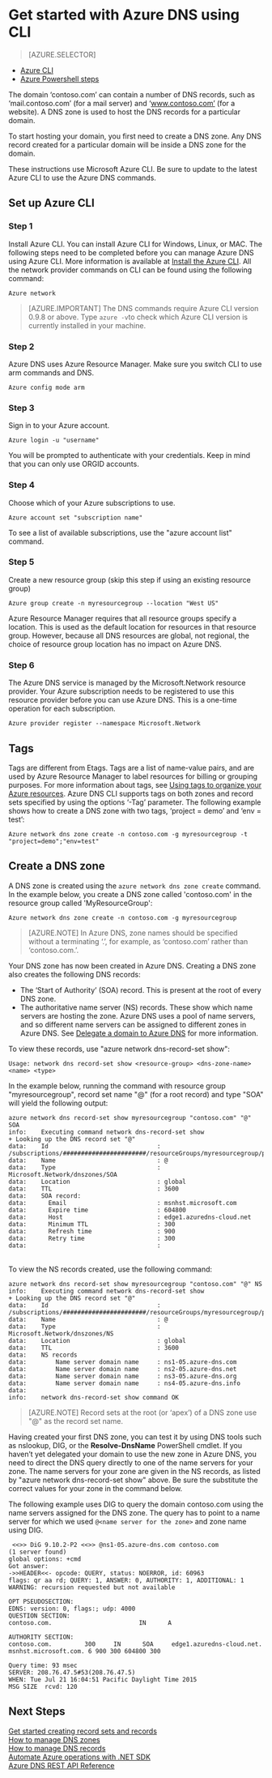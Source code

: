 <properties
   pageTitle="Get started with Azure DNS using CLI| Microsoft Azure"
   description="Learn how to create DNS zones for Azure DNS step-by-step to start hosting your DNS domain using CLI"
   services="dns"
   documentationCenter="na"
   authors="joaoma"
   manager="adinah"
   editor=""/>

<tags
   ms.service="dns"
   ms.devlang="na"
   ms.topic="hero-article"
   ms.tgt_pltfrm="na"
   ms.workload="infrastructure-services"
   ms.date="09/22/2015"
   ms.author="joaoma"/>

# Get started with Azure DNS using CLI



> [AZURE.SELECTOR]
- [Azure CLI](dns-getstarted-create-dnszone-cli.md)
- [Azure Powershell steps](dns-getstarted-create-dnszone.md)


The domain ‘contoso.com’ can contain a number of DNS records, such as ‘mail.contoso.com’ (for a mail server) and ‘www.contoso.com’ (for a website). A DNS zone is used to host the DNS records for a particular domain.

To start hosting your domain, you first need to create a DNS zone. Any DNS record created for a particular domain will be inside a DNS zone for the domain.

These instructions use Microsoft Azure CLI. Be sure to update to the latest Azure CLI to use the Azure DNS commands.

## Set up Azure CLI

### Step 1

Install Azure CLI. You can install Azure CLI for Windows, Linux, or MAC. The following steps need to be completed before you can manage Azure DNS using Azure CLI. More information is available at [Install the Azure CLI](../xplat-cli-install.md). All the network provider commands on CLI can be found using the following command:

	Azure network


>[AZURE.IMPORTANT] The DNS commands require Azure CLI version 0.9.8 or above. Type `azure -v`to check which Azure CLI version is currently installed in your machine.
 
### Step 2

Azure DNS uses Azure Resource Manager. Make sure you switch CLI to use arm commands and DNS.

	Azure config mode arm

### Step 3

Sign in to your Azure account.

    Azure login -u "username"

You will be prompted to authenticate with your credentials. Keep in mind that you can only use ORGID accounts.

### Step 4
Choose which of your Azure subscriptions to use.

    Azure account set "subscription name"

To see a list of available subscriptions, use the "azure account list" command.

### Step 5

Create a new resource group (skip this step if using an existing resource group)

    Azure group create -n myresourcegroup --location "West US"

Azure Resource Manager requires that all resource groups specify a location. This is used as the default location for resources in that resource group. However, because all DNS resources are global, not regional, the choice of resource group location has no impact on Azure DNS.

### Step 6

The Azure DNS service is managed by the Microsoft.Network resource provider. Your Azure subscription needs to be registered to use this resource provider before you can use Azure DNS. This is a one-time operation for each subscription.

	Azure provider register --namespace Microsoft.Network

## Tags

Tags are different from Etags. Tags are a list of name-value pairs, and are used by Azure Resource Manager to label resources for billing or grouping purposes. For more information about tags, see [Using tags to organize your Azure resources](resource-group-using-tags.md). Azure DNS CLI supports tags on both zones and record sets specified by using the options ‘-Tag’ parameter. The following example shows how to create a DNS zone with two tags, ‘project = demo’ and ‘env = test’:

	Azure network dns zone create -n contoso.com -g myresourcegroup -t "project=demo";"env=test"

## Create a DNS zone

A DNS zone is created using the `azure network dns zone create` command. In the example below, you create a DNS zone called 'contoso.com' in the resource group called 'MyResourceGroup':

    Azure network dns zone create -n contoso.com -g myresourcegroup


>[AZURE.NOTE] In Azure DNS, zone names should be specified without a terminating ‘.’, for example, as ‘contoso.com’ rather than ‘contoso.com.’.


Your DNS zone has now been created in Azure DNS. Creating a DNS zone also creates the following DNS records:

- The ‘Start of Authority’ (SOA) record. This is present at the root of every DNS zone.
- The authoritative name server (NS) records. These show which name servers are hosting the zone. Azure DNS uses a pool of name servers, and so different name servers can be assigned to different zones in Azure DNS. See [Delegate a domain to Azure DNS](dns-domain-delegation.md) for more information.

To view these records, use "azure network dns-record-set show":

	Usage: network dns record-set show <resource-group> <dns-zone-name> <name> <type>


In the example below, running the command with resource group "myresourcegroup", record set name "@" (for a root record) and type "SOA" will yield the following output:
 

	azure network dns record-set show myresourcegroup "contoso.com" "@" SOA
	info:    Executing command network dns-record-set show
	+ Looking up the DNS record set "@"
	data:    Id                              : /subscriptions/#######################/resourceGroups/myresourcegroup/providers/Microsoft.Network/dnszones/contoso.com/SOA/@
	data:    Name                            : @
	data:    Type                            : Microsoft.Network/dnszones/SOA
	data:    Location                        : global
	data:    TTL                             : 3600
	data:    SOA record:
	data:      Email                         : msnhst.microsoft.com
	data:      Expire time                   : 604800
	data:      Host                          : edge1.azuredns-cloud.net
	data:      Minimum TTL                   : 300
	data:      Refresh time                  : 900
	data:      Retry time                    : 300
	data:                                    :
<BR>
To view the NS records created, use the following command:

	azure network dns record-set show myresourcegroup "contoso.com" "@" NS
	info:    Executing command network dns-record-set show
	+ Looking up the DNS record set "@"
	data:    Id                              : /subscriptions/#######################/resourceGroups/myresourcegroup/providers/Microsoft.Network/dnszones/contoso.com/NS/@
	data:    Name                            : @
	data:    Type                            : Microsoft.Network/dnszones/NS
	data:    Location                        : global
	data:    TTL                             : 3600
	data:    NS records
	data:        Name server domain name     : ns1-05.azure-dns.com
	data:        Name server domain name     : ns2-05.azure-dns.net
	data:        Name server domain name     : ns3-05.azure-dns.org
	data:        Name server domain name     : ns4-05.azure-dns.info
	data:
	info:    network dns-record-set show command OK

>[AZURE.NOTE] Record sets at the root (or ‘apex’) of a DNS zone use "@" as the record set name.

Having created your first DNS zone, you can test it by using DNS tools such as nslookup, DIG, or the **Resolve-DnsName** PowerShell cmdlet.
If you haven’t yet delegated your domain to use the new zone in Azure DNS, you need to direct the DNS query directly to one of the name servers for your zone. The name servers for your zone are given in the NS records, as listed by "azure network dns-record-set show" above. Be sure the substitute the correct values for your zone in the command below.

The following example uses DIG to query the domain contoso.com using the name servers assigned for the DNS zone. The query has to point to a name server for which we used `@<name server for the zone>` and zone name using DIG.

	 <<>> DiG 9.10.2-P2 <<>> @ns1-05.azure-dns.com contoso.com
	(1 server found)
	global options: +cmd
 	Got answer:
	->>HEADER<<- opcode: QUERY, status: NOERROR, id: 60963
 	flags: qr aa rd; QUERY: 1, ANSWER: 0, AUTHORITY: 1, ADDITIONAL: 1
 	WARNING: recursion requested but not available

 	OPT PSEUDOSECTION:
 	EDNS: version: 0, flags:; udp: 4000
  	QUESTION SECTION:
	contoso.com.                        IN      A

 	AUTHORITY SECTION:
	contoso.com.         300     IN      SOA     edge1.azuredns-cloud.net.
	msnhst.microsoft.com. 6 900 300 604800 300

	Query time: 93 msec
	SERVER: 208.76.47.5#53(208.76.47.5)
	WHEN: Tue Jul 21 16:04:51 Pacific Daylight Time 2015
	MSG SIZE  rcvd: 120

## Next Steps


[Get started creating record sets and records](dns-getstarted-create-recordset-cli.md)<BR>
[How to manage DNS zones](dns-operations-dnszones-cli.md)<BR>
[How to manage DNS records](dns-operations-recordsets-cli.md)<BR>
[Automate Azure operations with .NET SDK](dns-sdk.md)<BR>
[Azure DNS REST API Reference](https://msdn.microsoft.com/library/azure/mt163862.aspx)